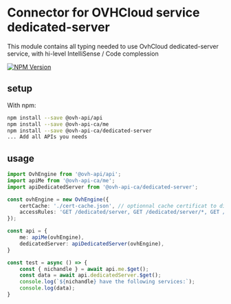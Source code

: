 # Connector for OVHCloud service dedicated-server

This module contains all typing needed to use OvhCloud dedicated-server service, with hi-level IntelliSense / Code complession

[![NPM Version](https://img.shields.io/npm/v/@ovh-api-ca/dedicated-server.svg?style=flat)](https://www.npmjs.org/package/@ovh-api-ca/dedicated-server)

## setup

With npm:
````bash
npm install --save @ovh-api/api
npm install --save @ovh-api-ca/me
npm install --save @ovh-api-ca/dedicated-server
... Add all APIs you needs
````

## usage

````typescript
import OvhEngine from '@ovh-api/api';
import apiMe from '@ovh-api-ca/me';
import apiDedicatedServer from '@ovh-api-ca/dedicated-server';

const ovhEngine = new OvhEngine({ 
    certCache: './cert-cache.json', // optionnal cache certificat to disk
    accessRules: 'GET /dedicated/server, GET /dedicated/server/*, GET /me', // optionnal limit the requested privileges.
});

const api = {
    me: apiMe(ovhEngine),
    dedicatedServer: apiDedicatedServer(ovhEngine),
}

const test = async () => {
    const { nichandle } = await api.me.$get();
    const data = await api.dedicatedServer.$get();
    console.log(`${nichandle} have the following services:`);
    console.log(data);
}

````